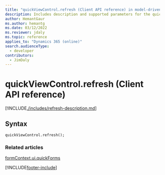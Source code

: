 ```yaml
---
title: "quickViewControl.refresh (Client API reference) in model-driven apps| MicrosoftDocs"
description: Includes description and supported parameters for the quickViewControl.refresh method.
author: HemantGaur
ms.author: hemantg
ms.date: 03/12/2022
ms.reviewer: jdaly
ms.topic: reference
applies_to: "Dynamics 365 (online)"
search.audienceType: 
  - developer
contributors:
  - JimDaly
---
```

# quickViewControl.refresh (Client API reference)

[!INCLUDE[./includes/refresh-description.md](./includes/refresh-description.md)]

## Syntax

`quickViewControl.refresh();`

### Related articles

[formContext.ui.quickForms](../formContext-ui-quickForms.md)


[!INCLUDE[footer-include](../../../../../includes/footer-banner.md)]

